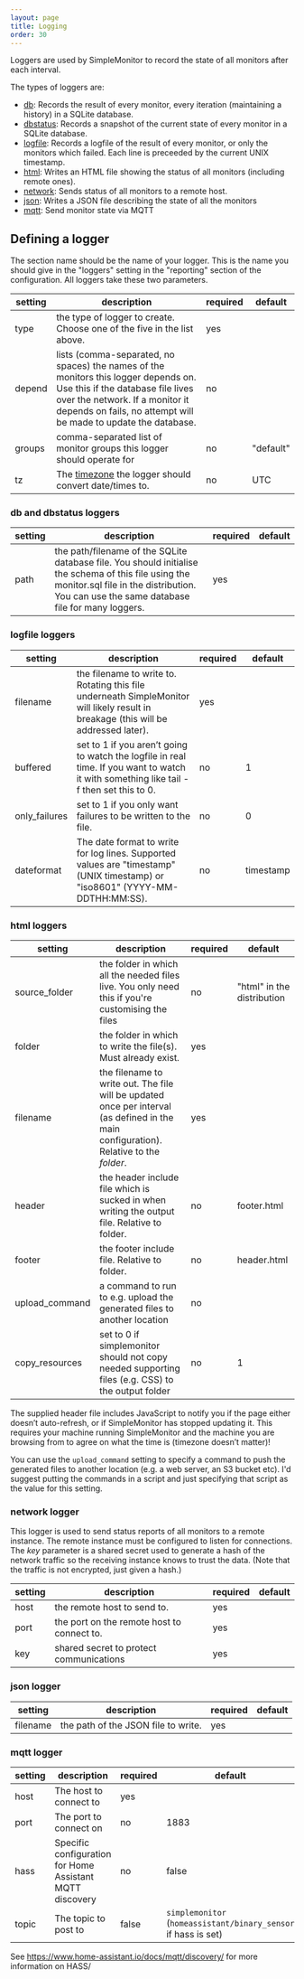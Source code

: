 ```yaml
---
layout: page
title: Logging
order: 30
---
```


Loggers are used by SimpleMonitor to record the state of all monitors after each interval.

The types of loggers are:

* [db](#db): Records the result of every monitor, every iteration (maintaining a history) in a SQLite database.
* [dbstatus](#dbstatus): Records a snapshot of the current state of every monitor in a SQLite database.
* [logfile](#logfile): Records a logfile of the result of every monitor, or only the monitors which failed. Each line is preceeded by the current UNIX timestamp.
* [html](#html): Writes an HTML file showing the status of all monitors (including remote ones).
* [network](#network): Sends status of all monitors to a remote host.
* [json](#json): Writes a JSON file describing the state of all the monitors
* [mqtt](#mqtt): Send monitor state via MQTT

## Defining a logger

The section name should be the name of your logger. This is the name you should give in the "loggers" setting in the "reporting" section of the configuration. All loggers take these two parameters.

| setting | description | required | default |
|---|---|---|---|
| type | the type of logger to create. Choose one of the five in the list above. | yes | |
| depend | lists (comma-separated, no spaces) the names of the monitors this logger depends on. Use this if the database file lives over the network. If a monitor it depends on fails, no attempt will be made to update the database.| no | |
| groups | comma-separated list of monitor groups this logger should operate for | no | "default" |
| tz | The [timezone](https://en.wikipedia.org/wiki/List_of_tz_database_time_zones) the logger should convert date/times to. | no | UTC |

### <a name="db"></a><a name="dbstatus"></a>db and dbstatus loggers

| setting | description | required | default |
|---|---|---|---|
| path | the path/filename of the SQLite database file. You should initialise the schema of this file using the monitor.sql file in the distribution. You can use the same database file for many loggers.| yes | |

### <a name="logfile"></a>logfile loggers

| setting | description | required | default |
|---|---|---|---|
| filename | the filename to write to. Rotating this file underneath SimpleMonitor will likely result in breakage (this will be addressed later). | yes | |
| buffered | set to 1 if you aren’t going to watch the logfile in real time. If you want to watch it with something like tail -f then set this to 0. | no | 1 |
| only_failures | set to 1 if you only want failures to be written to the file. | no | 0 |
| dateformat | The date format to write for log lines. Supported values are "timestamp" (UNIX timestamp) or "iso8601" (YYYY-MM-DDTHH:MM:SS). | no | timestamp |

### <a name="html"></a>html loggers

| setting | description | required | default |
|---|---|---|---|
| source_folder | the folder in which all the needed files live. You only need this if you're customising the files | no | "html" in the distribution |
| folder | the folder in which to write the file(s). Must already exist. | yes | |
| filename | the filename to write out. The file will be updated once per interval (as defined in the main configuration). Relative to the *folder*. | yes | |
| header | the header include file which is sucked in when writing the output file. Relative to folder. | no | footer.html |
| footer | the footer include file. Relative to folder. | no | header.html |
| upload_command | a command to run to e.g. upload the generated files to another location | no | |
| copy_resources | set to 0 if simplemonitor should not copy needed supporting files (e.g. CSS) to the output folder | no | 1 |

The supplied header file includes JavaScript to notify you if the page either doesn’t auto-refresh, or if SimpleMonitor has stopped updating it. This requires your machine running SimpleMonitor and the machine you are browsing from to agree on what the time is (timezone doesn’t matter)!

You can use the `upload_command` setting to specify a command to push the generated files to another location (e.g. a web server, an S3 bucket etc). I'd suggest putting the commands in a script and just specifying that script as the value for this setting.

### <a name="network"></a>network logger

This logger is used to send status reports of all monitors to a remote instance. The remote instance must be configured to listen for connections. The *key* parameter is a shared secret used to generate a hash of the network traffic so the receiving instance knows to trust the data. (Note that the traffic is not encrypted, just given a hash.)

| setting | description | required | default |
|---|---|---|---|
| host | the remote host to send to. | yes | |
| port | the port on the remote host to connect to. | yes | |
| key | shared secret to protect communications | yes | |

### <a name="json"></a>json logger

| setting | description | required | default |
|---|---|---|---|
| filename | the path of the JSON file to write. | yes | |

### <a name="mqtt"></a>mqtt logger

| setting | description | required | default |
|---|---|---|---|
| host | The host to connect to | yes | |
| port | The port to connect on | no | 1883 |
| hass | Specific configuration for Home Assistant MQTT discovery | no | false |
| topic | The topic to post to | false | `simplemonitor` (`homeassistant/binary_sensor` if hass is set) |

See <https://www.home-assistant.io/docs/mqtt/discovery/> for more information on HASS/
